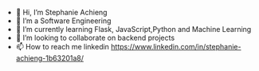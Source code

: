 - 👋 Hi, I’m Stephanie Achieng
- 👀 I’m a Software Engineering
- 🌱 I’m currently learning Flask, JavaScript,Python and Machine Learning
- 💞️ I’m looking to collaborate on backend projects
- 📫 How to reach me linkedin https://www.linkedin.com/in/stephanie-achieng-1b63201a8/

<!---
Achieng45/Achieng45 is a ✨ special ✨ repository because its `README.md` (this file) appears on your GitHub profile.
You can click the Preview link to take a look at your changes.
--->
